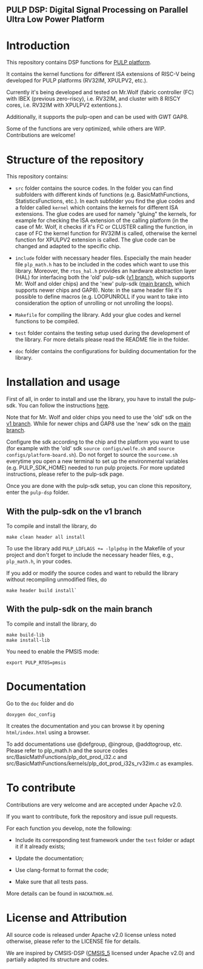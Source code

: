 ## PULP DSP: Digital Signal Processing on Parallel Ultra Low Power Platform

# Introduction

This repository contains DSP functions for [PULP platform](https://pulp-platform.org/).

It contains the kernel functions for different ISA extensions of RISC-V being developed for PULP platforms (RV32IM, XPULPV2, etc.).

Currently it's being developed and tested on Mr.Wolf (fabric controller (FC) with IBEX (previous zero-riscy), i.e. RV32IM, and cluster with 8 RISCY cores, i.e. RV32IM with XPULPV2 extentions.).

Additionally, it supports the pulp-open and can be used with GWT GAP8.

Some of the functions are very optimized, while others are WIP. Contributions are welcome!

# Structure of the repository

This repository contains:

- `src` folder contains the source codes. In the folder you can find subfolders with different kinds of functions (e.g. BasicMathFunctions, StatisticsFunctions, etc.). In each subfolder you find the glue codes and a folder called `kernel` which contains the kernels for different ISA extensions. The glue codes are used for namely "gluing" the kernels, for example for checking the ISA extension of the calling platform (in the case of Mr. Wolf, it checks if it's FC or CLUSTER calling the function, in case of FC the kernel function for RV32IM is called, otherwise the kernel function for XPULPV2 extension is called. The glue code can be changed and adapted to the specific chip.
 
- `include` folder with necessary header files. Especially the main header file `plp_math.h` has to be included in the codes which want to use this library. Moreover, the `rtos_hal.h` provides an hardware abstraction layer (HAL) for interfacing both the 'old' pulp-sdk ([v1 branch](https://github.com/pulp-platform/pulp-sdk/tree/v1), which supports Mr. Wolf and older chips) and the 'new' pulp-sdk ([main branch](https://github.com/pulp-platform/pulp-sdk), which supports newer chips and GAP8). Note: in the same header file it's possible to define macros (e.g. LOOPUNROLL if you want to take into consideration the option of unrolling or not unrolling the loops).

- `Makefile` for compiling the library. Add your glue codes and kernel functions to be compiled.

- `test` folder contains the testing setup used during the development of the library. For more details please read the README file in the folder.

- `doc` folder contains the configurations for building documentation for the library.

# Installation and usage

First of all, in order to install and use the library, you have to install the pulp-sdk. You can follow the instructions [here](https://github.com/pulp-platform/pulp-sdk).

Note that for Mr. Wolf and older chips you need to use the 'old' sdk on the [v1 branch](https://github.com/pulp-platform/pulp-sdk/tree/v1). While for newer chips and GAP8 use the 'new' sdk on the [main branch](https://github.com/pulp-platform/pulp-sdk).

Configure the sdk according to the chip and the platform you want to use (for example with the 'old' sdk `source configs/wolfe.sh` and `source configs/platform-board.sh`). Do not forget to source the `sourceme.sh` everytime you open a new terminal to set up the environmental variables (e.g. PULP_SDK_HOME) needed to run pulp projects. For more updated instructions, please refer to the pulp-sdk page.

Once you are done with the pulp-sdk setup, you can clone this repository, enter the `pulp-dsp` folder.

## With the pulp-sdk on the v1 branch

To compile and install the library, do

~~~~~shell
make clean header all install
~~~~~

To use the library add `PULP_LDFLAGS += -lplpdsp` in the Makefile of your project and don't forget to include the necessary header files, e.g., `plp_math.h`, in your codes.

If you add or modify the source codes and want to rebuild the library without recompiling unmodified files, do 

~~~~~shell
make header build install`
~~~~~

## With the pulp-sdk on the main branch

To compile and install the library, do

~~~~~shell
make build-lib
make install-lib
~~~~~

You need to enable the PMSIS mode:

~~~~~shell
export PULP_RTOS=pmsis
~~~~~

# Documentation

Go to the `doc` folder and do

~~~~~shell
doxygen doc_config
~~~~~

It creates the documentation and you can browse it by opening `html/index.html` using a browser. 

To add documentations use @defgroup, @ingroup, @addtogroup, etc. Please refer to plp_math.h and the source codes src/BasicMathFunctions/plp_dot_prod_i32.c and src/BasicMathFunctions/kernels/plp_dot_prod_i32s_rv32im.c as examples.

# To contribute

Contributions are very welcome and are accepted under Apache v2.0.

If you want to contribute, fork the repository and issue pull requests.

For each function you develop, note the following:

- Include its corresponding test framework under the `test` folder or adapt it if it already exists;

- Update the documentation;

- Use clang-format to format the code;

- Make sure that all tests pass.

More details can be found in `HACKATHON.md`.

# License and Attribution
All source code is released under Apache v2.0 license unless noted otherwise, please refer to the LICENSE file for details.

We are inspired by CMSIS-DSP ([CMSIS_5](https://github.com/ARM-software/CMSIS_5/tree/develop/CMSIS/DSP) licensed under Apache v2.0) and partially adapted its structure and codes.

